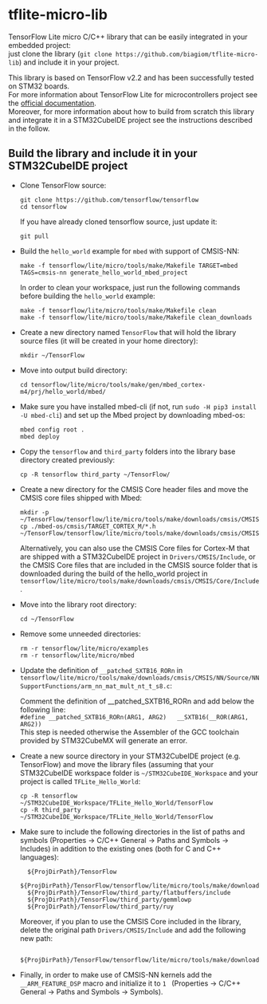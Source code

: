 # tflite-micro-lib
TensorFlow Lite micro C/C++ library that can be easily integrated in your embedded project:  
just clone the library (`git clone https://github.com/biagiom/tflite-micro-lib`) and include it in your project.

This library is based on TensorFlow v2.2 and has been successfully tested on STM32 boards.  
For more information about TensorFlow Lite for microcontrollers project see the [official documentation](https://www.tensorflow.org/lite/microcontrollers).  
Moreover, for more information about how to build from scratch this library and integrate it in a
STM32CubeIDE project see the instructions described in the follow.

## Build the library and include it in your STM32CubeIDE project
* Clone TensorFlow source:
  ```
  git clone https://github.com/tensorflow/tensorflow
  cd tensorflow
  ```
  If you have already cloned tensorflow source, just update it:
  ```
  git pull
  ```
  
* Build the `hello_world` example for `mbed` with support of CMSIS-NN:
  ```
  make -f tensorflow/lite/micro/tools/make/Makefile TARGET=mbed TAGS=cmsis-nn generate_hello_world_mbed_project
  ```
  In order to clean your workspace, just run the following commands before building the `hello_world` example:
  ```
  make -f tensorflow/lite/micro/tools/make/Makefile clean
  make -f tensorflow/lite/micro/tools/make/Makefile clean_downloads
  ```
  
* Create a new directory named `TensorFlow` that will hold the library source files (it will be created in your home directory):
  ```
  mkdir ~/TensorFlow
  ```

* Move into output build directory:
  ```
  cd tensorflow/lite/micro/tools/make/gen/mbed_cortex-m4/prj/hello_world/mbed/
  ```

* Make sure you have installed mbed-cli (if not, run `sudo -H pip3 install -U mbed-cli`) and set up the Mbed project by downloading mbed-os:
  ```
  mbed config root .
  mbed deploy
  ```

* Copy the `tensorflow` and `third_party` folders into the library base directory created previously:
  ```
  cp -R tensorflow third_party ~/TensorFlow/
  ```

* Create a new directory for the CMSIS Core header files and move the CMSIS core files shipped with Mbed:
  ```
  mkdir -p ~/TensorFlow/tensorflow/lite/micro/tools/make/downloads/cmsis/CMSIS/Core/Include
  cp ./mbed-os/cmsis/TARGET_CORTEX_M/*.h ~/TensorFlow/tensorflow/lite/micro/tools/make/downloads/cmsis/CMSIS/Core/Include/
  ```
  
  Alternatively, you can also use the CMSIS Core files for Cortex-M that are shipped with a STM32CubeIDE project in `Drivers/CMSIS/Include`, 
  or the CMSIS Core files that are included in the CMSIS source folder that is downloaded during the build of the hello_world project in 
  `tensorflow/lite/micro/tools/make/downloads/cmsis/CMSIS/Core/Include`.

* Move into the library root directory:
  ```
  cd ~/TensorFlow
  ```

* Remove some unneeded directories:
  ```
  rm -r tensorflow/lite/micro/examples
  rm -r tensorflow/lite/micro/mbed
  ```

* Update the definition of `__patched_SXTB16_RORn` in `tensorflow/lite/micro/tools/make/downloads/cmsis/CMSIS/NN/Source/NNSupportFunctions/arm_nn_mat_mult_nt_t_s8.c`:

  Comment the definition of __patched_SXTB16_RORn and add below the following line:  
  `#define __patched_SXTB16_RORn(ARG1, ARG2)   __SXTB16(__ROR(ARG1, ARG2))`  
  This step is needed otherwise the Assembler of the GCC toolchain provided by STM32CubeMX will generate an error.

* Create a new source directory in your STM32CubeIDE project (e.g. TensorFlow) and move the library files 
  (assuming that your STM32CubeIDE workspace folder is `~/STM32CubeIDE_Workspace` and your project is called `TFLite_Hello_World`:
  ```
  cp -R tensorflow ~/STM32CubeIDE_Workspace/TFLite_Hello_World/TensorFlow
  cp -R third_party ~/STM32CubeIDE_Workspace/TFLite_Hello_World/TensorFlow
  ```

* Make sure to include the following directories in the list of paths and symbols (Properties → C/C++ General → Paths and Symbols → Includes) 
  in addition to the existing ones (both for C and C++ languages):
  ```
	${ProjDirPath}/TensorFlow
	${ProjDirPath}/TensorFlow/tensorflow/lite/micro/tools/make/downloads
	${ProjDirPath}/TensorFlow/third_party/flatbuffers/include
	${ProjDirPath}/TensorFlow/third_party/gemmlowp
	${ProjDirPath}/TensorFlow/third_party/ruy
  ```
  
  Moreover, if you plan to use the CMSIS Core included in the library, delete the original path `Drivers/CMSIS/Include` and add the following new path:
  ```
	${ProjDirPath}/TensorFlow/tensorflow/lite/micro/tools/make/downloads/cmsis/CMSIS/Core/Include
  ```

* Finally, in order to make use of CMSIS-NN kernels add the `__ARM_FEATURE_DSP` macro and initialize it to `1 `
  (Properties → C/C++ General → Paths and Symbols → Symbols).
